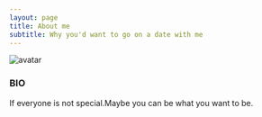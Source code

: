```yaml
---
layout: page
title: About me
subtitle: Why you'd want to go on a date with me
---
```


![avatar](./assets/aboutme-bg.png)

### BIO

If everyone is not special.Maybe you can be what you want to be.
